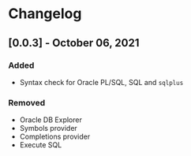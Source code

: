 # Changelog

## [0.0.3] - October 06, 2021
### Added
- Syntax check for Oracle PL/SQL, SQL and `sqlplus`

### Removed
- Oracle DB Explorer
- Symbols provider
- Completions provider
- Execute SQL
